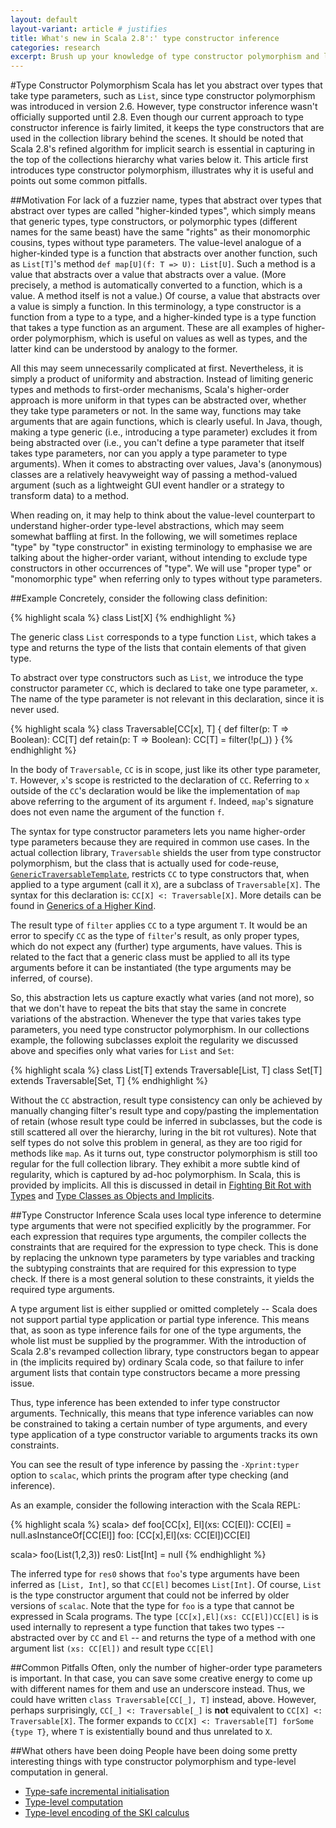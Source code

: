 ```yaml
---
layout: default
layout-variant: article # justifies
title: What's new in Scala 2.8':' type constructor inference
categories: research
excerpt: Brush up your knowledge of type constructor polymorphism and learn about type constructor inference. These helped reduce code duplication and carve out a cleaner hierarchy for the new collection libraries. You'll better understand part of what makes the new collections tick and maybe your own code can benefit from them as well.
---
```


#Type Constructor Polymorphism
Scala has let you abstract over types that take type parameters, such as <code>List</code>, since type constructor polymorphism was introduced in version 2.6.
However, type constructor inference wasn't officially supported until 2.8. Even though our current approach to type constructor inference is fairly limited, it keeps the type constructors that are used in the collection library behind the scenes. It should be noted that Scala 2.8's refined algorithm for implicit search is essential in capturing in the top of the collections hierarchy what varies below it. This article first introduces type constructor polymorphism, illustrates why it is useful and points out some common pitfalls.


##Motivation
For lack of a fuzzier name, types that abstract over types that abstract over types are called "higher-kinded types", which simply means that generic types, type constructors, or polymorphic types (different names for the same beast) have the same "rights" as their monomorphic cousins, types without type parameters. The value-level analogue of a higher-kinded type is a function that abstracts over another function, such as `List[T]`'s method `def map[U](f: T => U): List[U]`. Such a method is a value that abstracts over a value that abstracts over a value. (More precisely, a method is automatically converted to a function, which is a value. A method itself is not a value.) Of course, a value that abstracts over a value is simply a function. In this terminology, a type constructor is a function from a type to a type, and a higher-kinded type is a type function that takes a type function as an argument. These are all examples of higher-order polymorphism, which is useful on values as well as types, and the latter kind can be understood by analogy to the former.

All this may seem unnecessarily complicated at first. Nevertheless, it is simply a product of uniformity and abstraction. Instead of limiting generic types and methods to first-order mechanisms, Scala's higher-order approach is more uniform in that types can be abstracted over, whether they take type parameters or not. In the same way, functions may take arguments that are again functions, which is clearly useful. In Java, though, making a type generic (i.e., introducing a type parameter) excludes it from being abstracted over (i.e., you can't define a type parameter that itself takes type parameters, nor can you apply a type parameter to type arguments). When it comes to abstracting over values, Java's (anonymous) classes are a relatively heavyweight way of passing a method-valued argument (such as a lightweight GUI event handler or a strategy to transform data) to a method.

When reading on, it may help to think about the value-level counterpart to understand higher-order type-level abstractions, which may seem somewhat baffling at first. In the following, we will sometimes replace "type" by "type constructor" in existing terminology to emphasise we are talking about the higher-order variant, without intending to exclude type constructors in other occurrences of "type". We will use "proper type" or "monomorphic type" when referring only to types without type parameters.


##Example
Concretely, consider the following class definition:

{% highlight scala %}
class List[X]
{% endhighlight %}

The generic class `List` corresponds to a type function `List`, which takes a type and returns the type of the lists that contain elements of that given type.

To abstract over type constructors such as `List`, we introduce the type constructor parameter `CC`, which is declared to take one type parameter, `x`.
The name of the type parameter is not relevant in this declaration, since it is never used.

{% highlight scala %}
class Traversable[CC[x], T] {
  def filter(p: T => Boolean): CC[T]
  def retain(p: T => Boolean): CC[T] = filter(!p(_))
}
{% endhighlight %}

In the body of `Traversable`, `CC` is in scope, just like its other type parameter, `T`. However, `x`'s scope is restricted to the declaration of `CC`.
Referring to `x` outside of the `CC`'s declaration would be like the implementation of `map` above referring to the argument of its argument `f`.
Indeed, `map`'s signature does not even name the argument of the function `f`.

The syntax for type constructor parameters lets you name higher-order type parameters because they are required in common use cases. In the actual collection library, `Traversable` shields the user from type constructor polymorphism, but the class that is actually used for code-reuse, [`GenericTraversableTemplate`](http://lampsvn.epfl.ch/trac/scala/browser/scala/tags/R_2_8_0_final/src/library/scala/collection/generic/GenericTraversableTemplate.scala), restricts `CC` to type constructors that, when applied to a type argument (call it `X`), are a subclass of `Traversable[X]`. The syntax for this declaration is: `CC[X] <: Traversable[X]`. More details can be found in [Generics of a Higher Kind](https://lirias.kuleuven.be/bitstream/123456789/186940/4/tcpoly.pdf).

The result type of `filter` applies `CC` to a type argument `T`.
It would be an error to specify `CC` as the type of `filter`'s result, as only proper types, which do not expect any (further) type arguments, have values.
This is related to the fact that a generic class must be applied to all its type arguments before it can be instantiated (the type arguments may be inferred, of course).

So, this abstraction lets us capture exactly what varies (and not more), so that we don't have to repeat the bits that stay the same in concrete variations of the abstraction. Whenever the type that varies takes type parameters, you need type constructor polymorphism. In our collections example, the following subclasses exploit the regularity we discussed above and specifies only what varies for `List` and `Set`:

{% highlight scala %}
class List[T] extends Traversable[List, T]
class Set[T] extends Traversable[Set, T]
{% endhighlight %}

Without the `CC` abstraction, result type consistency can only be achieved by manually changing filter's result type and copy/pasting the implementation of retain (whose result type could be inferred in subclasses, but the code is still scattered all over the hierarchy, luring in the bit rot vultures). Note that self types do not solve this problem in general, as they are too rigid for methods like `map`. As it turns out, type constructor polymorphism is still too regular for the full collection library. They exhibit a more subtle kind of regularity, which is captured by ad-hoc polymorphism. In Scala, this is provided by implicits. All this is discussed in detail in [Fighting Bit Rot with Types](http://lampwww.epfl.ch/~odersky/papers/fsttcs09.html) and [Type Classes as Objects and Implicits](http://infoscience.epfl.ch/record/150280/files/TypeClasses.pdf).

##Type Constructor Inference
Scala uses local type inference to determine type arguments that were not specified explicitly by the programmer.
For each expression that requires type arguments, the compiler collects the constraints that are required for the expression to type check. This is done by replacing the unknown type parameters by type variables and tracking the subtyping constraints that are required for this expression to type check.
If there is a most general solution to these constraints, it yields the required type arguments.

A type argument list is either supplied or omitted completely -- Scala does not support partial type application or partial type inference. 
This means that, as soon as type inference fails for one of the type arguments, the whole list must be supplied by the programmer.
With the introduction of Scala 2.8's revamped collection library, type constructors began to appear in (the implicits required by) ordinary Scala code, so that failure to infer argument lists that contain type constructors became a more pressing issue. 

Thus, type inference has been extended to infer type constructor arguments. Technically, this means that type inference variables can now be constrained to taking a certain number of type arguments, and every type application of a type constructor variable to arguments tracks its own constraints.

You can see the result of type inference by passing the `-Xprint:typer` option to `scalac`, which prints the program after type checking (and inference).

As an example, consider the following interaction with the Scala REPL:

{% highlight scala %}
scala> def foo[CC[x], El](xs: CC[El]): CC[El] = null.asInstanceOf[CC[El]]
foo: [CC[x],El](xs: CC[El])CC[El]

scala> foo(List(1,2,3))
res0: List[Int] = null
{% endhighlight %}

The inferred type for `res0` shows that `foo`'s type arguments have been inferred as `[List, Int]`, so that `CC[El]` becomes `List[Int]`. Of course, `List` is the type constructor argument that could not be inferred by older versions of `scalac`. Note that the type for `foo` is a type that cannot be expressed in Scala programs. The type `[CC[x],El](xs: CC[El])CC[El]` is is used internally to represent a type function that takes two types -- abstracted over by `CC` and `El` -- and returns the type of a method with one argument list `(xs: CC[El])` and result type `CC[El]`

##Common Pitfalls
Often, only the number of higher-order type parameters is important. In that case, you can save some creative energy to come up with different names for them and use an underscore instead.
Thus, we could have written `class Traversable[CC[_], T]` instead, above. However, perhaps surprisingly, `CC[_] <: Traversable[_]` is **not** equivalent to `CC[X] <: Traversable[X]`. The former expands to `CC[X] <: Traversable[T] forSome {type T}`, where `T` is existentially bound and thus unrelated to `X`.

##What others have been doing
People have been doing some pretty interesting things with type constructor polymorphism and type-level computation in general.

* [Type-safe incremental initialisation](http://jim-mcbeath.blogspot.com/2009/09/type-safe-builder-in-scala-part-3.html)
* [Type-level computation](http://apocalisp.wordpress.com/2010/06/08/type-level-programming-in-scala/)
* [Type-level encoding of the SKI calculus](http://michid.wordpress.com/2010/01/29/scala-type-level-encoding-of-the-ski-calculus/igh)